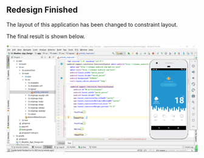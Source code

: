 ## Redesign Finished

The layout of this application has been changed to constraint layout. 

The final result is shown below.

![Design](snapshot.png)

